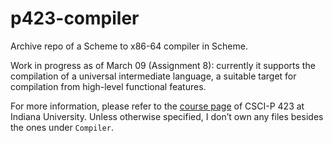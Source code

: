 # p423-compiler

Archive repo of a Scheme to x86-64 compiler in Scheme.

Work in progress as of March 09 (Assignment 8): currently it supports the compilation of a universal intermediate language, a suitable target for compilation from high-level functional features.

For more information, please refer to the [course page](http://homes.soic.indiana.edu/classes/spring2015/csci/p423-rrnewton/) of CSCI-P 423 at Indiana University. Unless otherwise specified, I don’t own any files besides the ones under `Compiler`.
